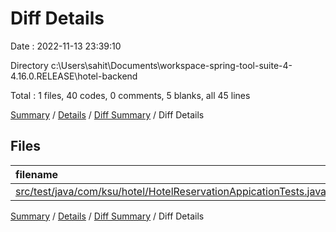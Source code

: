# Diff Details

Date : 2022-11-13 23:39:10

Directory c:\\Users\\sahit\\Documents\\workspace-spring-tool-suite-4-4.16.0.RELEASE\\hotel-backend

Total : 1 files,  40 codes, 0 comments, 5 blanks, all 45 lines

[Summary](results.md) / [Details](details.md) / [Diff Summary](diff.md) / Diff Details

## Files
| filename | language | code | comment | blank | total |
| :--- | :--- | ---: | ---: | ---: | ---: |
| [src/test/java/com/ksu/hotel/HotelReservationAppicationTests.java](/src/test/java/com/ksu/hotel/HotelReservationAppicationTests.java) | Java | 40 | 0 | 5 | 45 |

[Summary](results.md) / [Details](details.md) / [Diff Summary](diff.md) / Diff Details